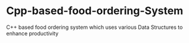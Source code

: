 # Cpp-based-food-ordering-System
C++ based food ordering system which uses various Data Structures to enhance productivity
